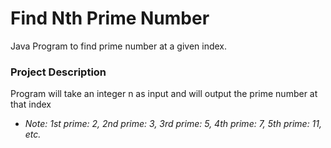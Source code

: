 # Find Nth Prime Number
Java Program to find prime number at a given index.
### Project Description
Program will take an integer n as input and will output the prime number at that index
- _Note: 1st prime: 2, 2nd prime: 3, 3rd prime: 5, 4th prime: 7, 5th prime: 11, etc._ 
